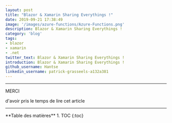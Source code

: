 ```yaml
---
layout: post
title: "Blazor & Xamarin Sharing Everythings !"
date: 2019-09-21 17:38:49
image: '/images/azure-functions/Azure-Functions.png'
description: Blazor & Xamarin Sharing Everythings !
category: 'blog'
tags:
- blazor
- xamarin
- .net
twitter_text: Blazor & Xamarin Sharing Everythings !
introduction: Blazor & Xamarin Sharing Everythings !
github_username: Hantse
linkedin_username: patrick-grasseels-a132a381
---
```


---

<div class="gratitude">
    <span>MERCI</span>
    <p>d'avoir pris le temps de lire cet article</p>
</div>

---

<div id="toc"></div>
**Table des matières**
1. TOC
{:toc}
